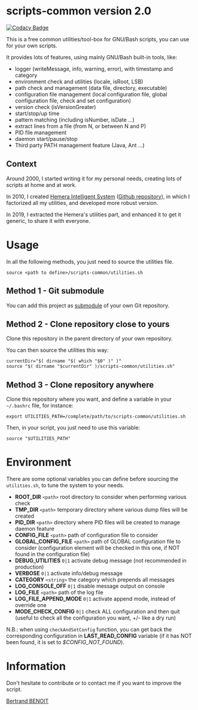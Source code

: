scripts-common version 2.0
====
[![Codacy Badge](https://api.codacy.com/project/badge/Grade/f61fd4ae962a42dd93cca6de29ac8c1d)](https://www.codacy.com/app/bertrand-benoit/scripts-common?utm_source=github.com&amp;utm_medium=referral&amp;utm_content=bertrand-benoit/scripts-common&amp;utm_campaign=Badge_Grade)

This is a free common utilities/tool-box for GNU/Bash scripts, you can use for your own scripts.

It provides lots of features, using mainly GNU/Bash built-in tools, like:
-   logger (writeMessage, info, warning, error), with timestamp and category
-   environment check and utilities (locale, isRoot, LSB)
-   path check and management (data file, directory, executable)
-   configuration file management (local configuration file, global configuration file, check and set configuration)
-   version check (isVersionGreater)
-   start/stop/up time
-   pattern matching (including isNumber, isDate ...)
-   extract lines from a file (from N, or between N and P)
-   PID file management
-   daemon start/pause/stop
-   Third party PATH management feature (Java, Ant ...)

Context
--
Around 2000, I started writing it for my personal needs, creating lots of scripts at home and at work.

In 2010, I created [Hemera Intelligent System](http://hemerais.bertrand-benoit.net/doc/index.php?title=Hemera:QuickStart) ([Github repository](https://github.com/bertrand-benoit/hemerais)), in which I factorized all my utilities, and developed more robust version.

In 2019, I extracted the Hemera's utilities part, and enhanced it to get it generic, to share it with everyone.


Usage
====

In all the following methods, you just need to source the utilities file.
```
source <path to define>/scripts-common/utilities.sh
```

Method 1 - Git submodule
--
You can add this project as [submodule](https://git-scm.com/book/en/v2/Git-Tools-Submodules) of your own Git repository.


Method 2 - Clone repository close to yours
--
Clone this repository in the parent directory of your own repository.

You can then source the utilities this way:
```
currentDir="$( dirname "$( which "$0" )" )"
source "$( dirname "$currentDir" )/scripts-common/utilities.sh"
```


Method 3 - Clone repository anywhere
--
Clone this repository where you want, and define a variable in your `~/.bashrc` file, for instance:
```
export UTILITIES_PATH=/complete/path/to/scripts-common/utilities.sh
```

Then, in your script, you just need to use this variable:
```
source "$UTILITIES_PATH"
```


Environment
====
There are some optional variables you can define before sourcing the `utilities.sh`, to tune the system to your needs.

*   **ROOT_DIR**           `<path>`  root directory to consider when performing various check
*   **TMP_DIR**            `<path>`  temporary directory where various dump files will be created
*   **PID_DIR**            `<path>`  directory where PID files will be created to manage daemon feature
*   **CONFIG_FILE**        `<path>`  path of configuration file to consider
*   **GLOBAL_CONFIG_FILE** `<path>`  path of GLOBAL configuration file to consider (configuration element will be checked in this one, if NOT found in the configuration file)
*   **DEBUG_UTILITIES**              `0|1`  activate debug message (not recommended in production)
*   **VERBOSE**                      `0|1`  activate info/debug message
*   **CATEGORY**                 `<string>` the category which prepends all messages
*   **LOG_CONSOLE_OFF**              `0|1`  disable message output on console
*   **LOG_FILE**                   `<path>` path of the log file
*   **LOG_FILE_APPEND_MODE**         `0|1`  activate append mode, instead of override one
*   **MODE_CHECK_CONFIG**   `0|1`  check ALL configuration and then quit (useful to check all the configuration you want, +/- like a dry run)


N.B.: when using `checkAndSetConfig` function, you can get back the corresponding configuration in **LAST_READ_CONFIG** variable (if it has NOT been found, it is set to *$CONFIG_NOT_FOUND*).


Information
====
Don't hesitate to contribute or to contact me if you want to improve the script.

[Bertrand BENOIT](mailto:contact@bertrand-benoit.net)
